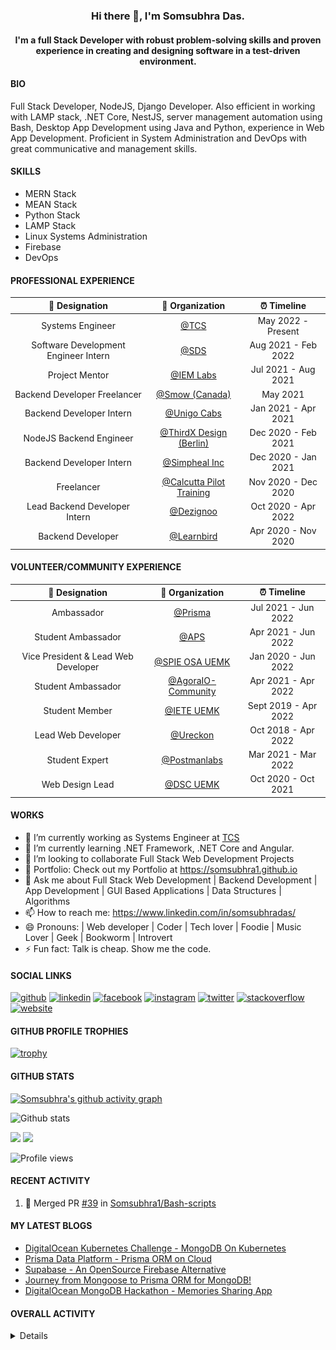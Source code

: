 <h3 align="center"> Hi there 👋, I'm Somsubhra Das. </h3>

<h4 align="center"> I'm a full Stack Developer with robust problem-solving skills and proven experience in creating and designing software in a test-driven environment.  </h4>

#### BIO

Full Stack Developer, NodeJS, Django Developer. Also efficient in working with LAMP stack, .NET Core, NestJS, server management automation using Bash, Desktop App Development using Java and Python, experience in Web App Development. Proficient in System Administration and DevOps with great communicative and management skills.

#### SKILLS

- MERN Stack
- MEAN Stack
- Python Stack
- LAMP Stack
- Linux Systems Administration
- Firebase
- DevOps

#### PROFESSIONAL EXPERIENCE

|            💼 Designation            |                          🏢 Organization                          |     ⏰ Timeline     |
| :----------------------------------: | :---------------------------------------------------------------: | :-----------------: |
|           Systems Engineer           |                     [@TCS](https://tcs.com/)                      | May 2022 - Present  |
| Software Development Engineer Intern |                   [@SDS](https://seamless.se/)                    | Aug 2021 - Feb 2022 |
|            Project Mentor            | [@IEM Labs](https://github.com/IEMA-Research-Development-Pvt-Ltd) | Jul 2021 - Aug 2021 |
|     Backend Developer Freelancer     |                 [@Smow (Canada)](http://smow.ca/)                 |      May 2021       |
|       Backend Developer Intern       |         [@Unigo Cabs](https://github.com/UnigoCabs-Dev/)          | Jan 2021 - Apr 2021 |
|       NodeJS Backend Engineer        |         [@ThirdX Design (Berlin)](https://thirdx.design/)         | Dec 2020 - Feb 2021 |
|       Backend Developer Intern       |              [@Simpheal Inc](https://simpheal.com/)               | Dec 2020 - Jan 2021 |
|              Freelancer              |   [@Calcutta Pilot Training](http://calcuttapilottraining.com/)   | Nov 2020 - Dec 2020 |
|    Lead Backend Developer Intern     |                [@Dezignoo](https://dezignoo.com/)                 | Oct 2020 - Apr 2022 |
|          Backend Developer           |              [@Learnbird](https://www.learnbird.in/)              | Apr 2020 - Nov 2020 |

#### VOLUNTEER/COMMUNITY EXPERIENCE

|           💼 Designation            |                      🏢 Organization                       |     ⏰ Timeline      |
| :---------------------------------: | :--------------------------------------------------------: | :------------------: |
|             Ambassador              |            [@Prisma](https://github.com/prisma)            | Jul 2021 - Jun 2022  |
|         Student Ambassador          |                  [@APS](https://aps.org)                   | Apr 2021 - Jun 2022  |
| Vice President & Lead Web Developer |         [@SPIE OSA UEMK](http://spieosauemk.team/)         | Jan 2020 - Jun 2022  |
|         Student Ambassador          | [@AgoraIO-Community](https://github.com/AgoraIO-Community) | Apr 2021 - Apr 2022  |
|           Student Member            |                       [@IETE UEMK]()                       | Sept 2019 - Apr 2022 |
|         Lead Web Developer          |              [@Ureckon](https://ureckon.org/)              | Oct 2018 - Apr 2022  |
|           Student Expert            |      [@Postmanlabs](https://github.com/postmanlabs/)       | Mar 2021 - Mar 2022  |
|           Web Design Lead           |              [@DSC UEMK](https://dscuemk.co/)              | Oct 2020 - Oct 2021  |

#### WORKS

- 🔭 I’m currently working as Systems Engineer at [TCS](https://tcs.com)
- 🌱 I’m currently learning .NET Framework, .NET Core and Angular.
- 👯 I’m looking to collaborate Full Stack Web Development Projects
- 💼 Portfolio: Check out my Portfolio at https://somsubhra1.github.io
- 💬 Ask me about Full Stack Web Development | Backend Development | App Development | GUI Based Applications | Data Structures | Algorithms
- 📫 How to reach me: https://www.linkedin.com/in/somsubhradas/
- 😄 Pronouns: | Web developer | Coder | Tech lover | Foodie | Music Lover | Geek | Bookworm | Introvert
- ⚡ Fun fact: Talk is cheap. Show me the code.

#### SOCIAL LINKS

<p align="center">

[<img src='https://cdn.jsdelivr.net/npm/simple-icons@3.0.1/icons/github.svg' alt='github' height='40'>](https://github.com/Somsubhra1) [<img src='https://cdn.jsdelivr.net/npm/simple-icons@3.0.1/icons/linkedin.svg' alt='linkedin' height='40'>](https://www.linkedin.com/in/somsubhradas/) [<img src='https://cdn.jsdelivr.net/npm/simple-icons@3.0.1/icons/facebook.svg' alt='facebook' height='40'>](https://www.facebook.com/S0msubhradas) [<img src='https://cdn.jsdelivr.net/npm/simple-icons@3.0.1/icons/instagram.svg' alt='instagram' height='40'>](https://www.instagram.com/somsubhra__das/) [<img src='https://cdn.jsdelivr.net/npm/simple-icons@3.0.1/icons/twitter.svg' alt='twitter' height='40'>](https://twitter.com/Somsubhra1CP) [<img src='https://cdn.jsdelivr.net/npm/simple-icons@3.0.1/icons/stackoverflow.svg' alt='stackoverflow' height='40'>](https://stackoverflow.com/users/10871274/somsubhra-das) [<img src='https://cdn.jsdelivr.net/npm/simple-icons@3.0.1/icons/icloud.svg' alt='website' height='40'>](https://somsubhra.co/)

</p>

#### GITHUB PROFILE TROPHIES

[![trophy](https://github-profile-trophy.vercel.app/?username=Somsubhra1&theme=flat)](https://github.com/ryo-ma/github-profile-trophy)

#### GITHUB STATS

[![Somsubhra's github activity graph](https://activity-graph.herokuapp.com/graph?username=somsubhra1&theme=react-dark)](https://github.com/somsubhra1)

<p align="center">

![Github stats](https://github-readme-stats.vercel.app/api?username=Somsubhra1&show_icons=true)<br>

<img src="https://github-readme-streak-stats.herokuapp.com/?user=Somsubhra1&theme=light" />

<img src="https://github-readme-stats.vercel.app/api/top-langs/?username=Somsubhra1&layout=compact&theme=light" />

![Profile views](https://gpvc.arturio.dev/Somsubhra1)

</p>

#### RECENT ACTIVITY

<!--START_SECTION:activity-->

1. 🎉 Merged PR [#39](https://github.com/Somsubhra1/Bash-scripts/pull/39) in [Somsubhra1/Bash-scripts](https://github.com/Somsubhra1/Bash-scripts)
<!--END_SECTION:activity-->

#### MY LATEST BLOGS

<!-- BLOG-POST-LIST:START -->
- [DigitalOcean Kubernetes Challenge - MongoDB On Kubernetes](https://dev.to/somsubhra1/digitalocean-kubernetes-challenge-mongodb-on-kubernetes-367k)
- [Prisma Data Platform - Prisma ORM on Cloud](https://dev.to/somsubhra1/prisma-data-platform-prisma-orm-on-cloud-2854)
- [Supabase - An OpenSource Firebase Alternative](https://dev.to/somsubhra1/supabase-an-opensource-firebase-alternative-51h4)
- [Journey from Mongoose to Prisma ORM for MongoDB!](https://dev.to/somsubhra1/journey-from-mongoose-to-prisma-orm-for-mongodb-3j21)
- [DigitalOcean MongoDB Hackathon - Memories Sharing App](https://dev.to/somsubhra1/digitalocean-mongodb-hackathon-memories-sharing-app-2kne)
<!-- BLOG-POST-LIST:END -->

#### OVERALL ACTIVITY

<details>
<!--START_SECTION:waka-->
![Code Time](http://img.shields.io/badge/Code%20Time-375%20hrs%2012%20mins-blue)

**🐱 My GitHub Data** 

> 📦 222.2 kB Used in GitHub's Storage 
 > 
> 🏆 0 Contributions in the Year 2024
 > 
> 🚫 Not Opted to Hire
 > 
> 📜 172 Public Repositories 
 > 
> 🔑 12 Private Repositories 
 > 
**I'm a Night 🦉** 

```text
🌞 Morning                1002 commits        ███░░░░░░░░░░░░░░░░░░░░░░   11.09 % 
🌆 Daytime                3188 commits        █████████░░░░░░░░░░░░░░░░   35.28 % 
🌃 Evening                3614 commits        ██████████░░░░░░░░░░░░░░░   39.99 % 
🌙 Night                  1233 commits        ███░░░░░░░░░░░░░░░░░░░░░░   13.64 % 
```
📅 **I'm Most Productive on Sunday** 

```text
Monday                   1459 commits        ████░░░░░░░░░░░░░░░░░░░░░   16.14 % 
Tuesday                  1295 commits        ████░░░░░░░░░░░░░░░░░░░░░   14.33 % 
Wednesday                963 commits         ███░░░░░░░░░░░░░░░░░░░░░░   10.66 % 
Thursday                 1413 commits        ████░░░░░░░░░░░░░░░░░░░░░   15.64 % 
Friday                   1157 commits        ███░░░░░░░░░░░░░░░░░░░░░░   12.80 % 
Saturday                 1145 commits        ███░░░░░░░░░░░░░░░░░░░░░░   12.67 % 
Sunday                   1605 commits        ████░░░░░░░░░░░░░░░░░░░░░   17.76 % 
```


📊 **This Week I Spent My Time On** 

```text
💬 Programming Languages: 
No Activity Tracked This Week

🔥 Editors: 
No Activity Tracked This Week
```

**I Mostly Code in JavaScript** 

```text
JavaScript               71 repos            █████████░░░░░░░░░░░░░░░░   37.57 % 
Java                     25 repos            ███░░░░░░░░░░░░░░░░░░░░░░   13.23 % 
Shell                    17 repos            ██░░░░░░░░░░░░░░░░░░░░░░░   08.99 % 
TypeScript               12 repos            ██░░░░░░░░░░░░░░░░░░░░░░░   06.35 % 
C#                       2 repos             ░░░░░░░░░░░░░░░░░░░░░░░░░   01.06 % 
```



**Timeline**

![Lines of Code chart](https://raw.githubusercontent.com/Somsubhra1/Somsubhra1/master/assets/bar_graph.png)


 Last Updated on 03/07/2024 18:24:16 UTC
<!--END_SECTION:waka-->
</details>
